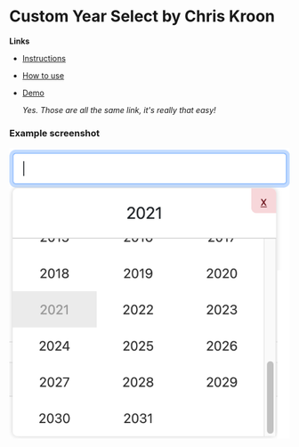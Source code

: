 # Custom Year Select by Chris Kroon

**Links**
- [Instructions](https://chriskroon.github.io/year-select/example/)
- [How to use](https://chriskroon.github.io/year-select/example/)
- [Demo](https://chriskroon.github.io/year-select/example/)
  
  *Yes. Those are all the same link, it's really that easy!*

### Example screenshot
![Example image](https://raw.githubusercontent.com/chriskroon/year-select/main/example/screenshot.png)
